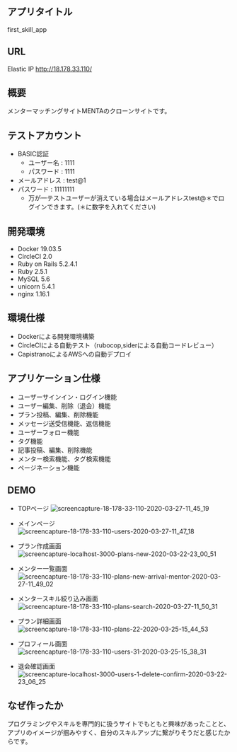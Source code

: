 ## アプリタイトル
first_skill_app 
## URL
Elastic IP http://18.178.33.110/
## 概要
メンターマッチングサイトMENTAのクローンサイトです。
## テストアカウント
- BASIC認証
  - ユーザー名 : 1111
  - パスワード : 1111
- メールアドレス : test@1
- パスワード : 11111111
  - 万が一テストユーザーが消えている場合はメールアドレスtest@＊でログインできます。(＊に数字を入れてください)
## 開発環境
- Docker 19.03.5
- CircleCI 2.0
- Ruby on Rails 5.2.4.1
- Ruby 2.5.1
- MySQL 5.6
- unicorn 5.4.1
- nginx 1.16.1
## 環境仕様
- Dockerによる開発環境構築
- CircleCIによる自動テスト（rubocop,siderによる自動コードレビュー）
- CapistranoによるAWSへの自動デプロイ
## アプリケーション仕様
- ユーザーサインイン・ログイン機能
- ユーザー編集、削除（退会）機能
- プラン投稿、編集、削除機能
- メッセージ送受信機能、返信機能
- ユーザーフォロー機能
- タグ機能
- 記事投稿、編集、削除機能
- メンター検索機能、タグ検索機能
- ページネーション機能
## DEMO
- TOPページ
![screencapture-18-178-33-110-2020-03-27-11_45_19](https://user-images.githubusercontent.com/59118646/77716042-8fad8700-7020-11ea-891f-1c31d4a766f0.png)

- メインページ
![screencapture-18-178-33-110-users-2020-03-27-11_47_18](https://user-images.githubusercontent.com/59118646/77716128-c71c3380-7020-11ea-9af3-06bf40f51129.png)

- プラン作成画面
![screencapture-localhost-3000-plans-new-2020-03-22-23_00_51](https://user-images.githubusercontent.com/59118646/77251322-0d743a00-6c91-11ea-8612-528cb9140112.png)

- メンター一覧画面
![screencapture-18-178-33-110-plans-new-arrival-mentor-2020-03-27-11_49_02](https://user-images.githubusercontent.com/59118646/77716237-06e31b00-7021-11ea-836b-e4d8af3224ca.png)

- メンタースキル絞り込み画面
![screencapture-18-178-33-110-plans-search-2020-03-27-11_50_31](https://user-images.githubusercontent.com/59118646/77716308-35f98c80-7021-11ea-8922-7dc72ebbee70.png)

- プラン詳細画面
![screencapture-18-178-33-110-plans-22-2020-03-25-15_44_53](https://user-images.githubusercontent.com/59118646/77509223-aed8d700-6eaf-11ea-88f1-f6b2957da28a.png)

- プロフィール画面
![screencapture-18-178-33-110-users-31-2020-03-25-15_38_31](https://user-images.githubusercontent.com/59118646/77508856-0591e100-6eaf-11ea-8fb0-88443e357b9f.png)

- 退会確認画面
![screencapture-localhost-3000-users-1-delete-confirm-2020-03-22-23_06_25](https://user-images.githubusercontent.com/59118646/77251478-e4a07480-6c91-11ea-8429-42c14f43bcef.png)

## なぜ作ったか
プログラミングやスキルを専門的に扱うサイトでもともと興味があったことと、アプリのイメージが掴みやすく、自分のスキルアップに繋がりそうだと感じたからです。